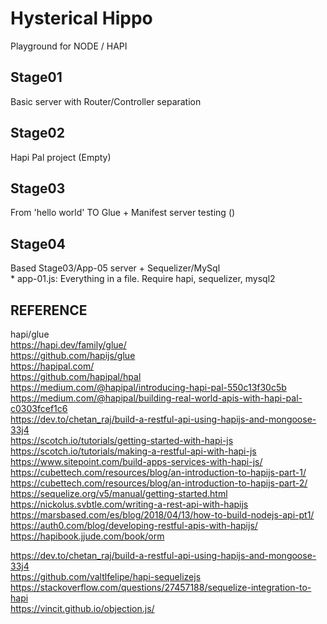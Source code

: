# Hysterical Hippo
Playground for NODE / HAPI

## Stage01
Basic server with Router/Controller separation

## Stage02
Hapi Pal project (Empty)

## Stage03
From 'hello world' TO Glue + Manifest server testing ()

## Stage04
Based Stage03/App-05 server + Sequelizer/MySql  
    * app-01.js: Everything in a file. Require hapi, sequelizer, mysql2

## REFERENCE

hapi/glue  
https://hapi.dev/family/glue/  
https://github.com/hapijs/glue   
https://hapipal.com/    
https://github.com/hapipal/hpal   
https://medium.com/@hapipal/introducing-hapi-pal-550c13f30c5b   
https://medium.com/@hapipal/building-real-world-apis-with-hapi-pal-c0303fcef1c6   
https://dev.to/chetan_raj/build-a-restful-api-using-hapijs-and-mongoose-33j4   
https://scotch.io/tutorials/getting-started-with-hapi-js   
https://scotch.io/tutorials/making-a-restful-api-with-hapi-js   
https://www.sitepoint.com/build-apps-services-with-hapi-js/   
https://cubettech.com/resources/blog/an-introduction-to-hapijs-part-1/  
https://cubettech.com/resources/blog/an-introduction-to-hapijs-part-2/  
https://sequelize.org/v5/manual/getting-started.html  
https://nickolus.svbtle.com/writing-a-rest-api-with-hapijs  
https://marsbased.com/es/blog/2018/04/13/how-to-build-nodejs-api-pt1/  
https://auth0.com/blog/developing-restful-apis-with-hapijs/  
https://hapibook.jjude.com/book/orm

https://dev.to/chetan_raj/build-a-restful-api-using-hapijs-and-mongoose-33j4  
https://github.com/valtlfelipe/hapi-sequelizejs  
https://stackoverflow.com/questions/27457188/sequelize-integration-to-hapi  
https://vincit.github.io/objection.js/  
